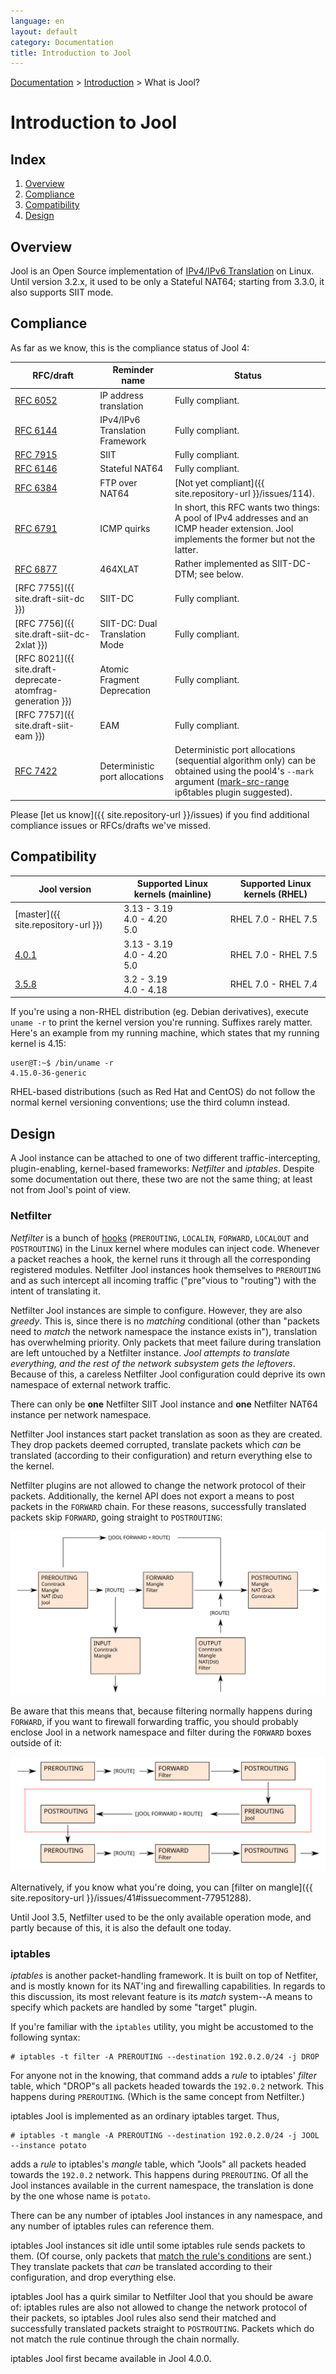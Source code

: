 ```yaml
---
language: en
layout: default
category: Documentation
title: Introduction to Jool
---
```


[Documentation](documentation.html) > [Introduction](documentation.html#introduction) > What is Jool?

# Introduction to Jool

## Index

1. [Overview](#overview)
2. [Compliance](#compliance)
3. [Compatibility](#compatibility)
4. [Design](#design)

## Overview

Jool is an Open Source implementation of [IPv4/IPv6 Translation](intro-xlat.html) on Linux. Until version 3.2.x, it used to be only a Stateful NAT64; starting from 3.3.0, it also supports SIIT mode.

## Compliance

As far as we know, this is the compliance status of Jool 4:

| RFC/draft | Reminder name | Status |
|-----------|---------|--------|
| [RFC 6052](https://tools.ietf.org/html/rfc6052) | IP address translation | Fully compliant. |
| [RFC 6144](https://tools.ietf.org/html/rfc6144) | IPv4/IPv6 Translation Framework | Fully compliant. |
| [RFC 7915](https://tools.ietf.org/html/rfc7915) | SIIT | Fully compliant. |
| [RFC 6146](https://tools.ietf.org/html/rfc6146) | Stateful NAT64 | Fully compliant. |
| [RFC 6384](http://tools.ietf.org/html/rfc6384) | FTP over NAT64 | [Not yet compliant]({{ site.repository-url }}/issues/114). |
| [RFC 6791](https://tools.ietf.org/html/rfc6791) | ICMP quirks | In short, this RFC wants two things: A pool of IPv4 addresses and an ICMP header extension. Jool implements the former but not the latter. |
| [RFC 6877](http://tools.ietf.org/html/rfc6877) | 464XLAT | Rather implemented as SIIT-DC-DTM; see below. |
| [RFC 7755]({{ site.draft-siit-dc }}) | SIIT-DC | Fully compliant. |
| [RFC 7756]({{ site.draft-siit-dc-2xlat }}) | SIIT-DC: Dual Translation Mode | Fully compliant. |
| [RFC 8021]({{ site.draft-deprecate-atomfrag-generation }}) | Atomic Fragment Deprecation | Fully compliant. |
| [RFC 7757]({{ site.draft-siit-eam }}) | EAM | Fully compliant. |
| [RFC 7422](https://tools.ietf.org/html/rfc7422) | Deterministic port allocations | Deterministic port allocations (sequential algorithm only) can be obtained using the pool4's `--mark` argument ([mark-src-range](https://github.com/NICMx/mark-src-range) ip6tables plugin suggested). |

Please [let us know]({{ site.repository-url }}/issues) if you find additional compliance issues or RFCs/drafts we've missed.

## Compatibility

| Jool version                        | Supported Linux kernels (mainline)   | Supported Linux kernels (RHEL) |
|-------------------------------------|--------------------------------------|--------------------------------|
| [master]({{ site.repository-url }}) | 3.13 - 3.19<br />4.0 - 4.20<br />5.0 | RHEL 7.0 - RHEL 7.5            |
| [4.0.1](download.html#40x)          | 3.13 - 3.19<br />4.0 - 4.20<br />5.0 | RHEL 7.0 - RHEL 7.5            |
| [3.5.8](download.html#35x)          | 3.2 - 3.19<br />4.0 - 4.18           | RHEL 7.0 - RHEL 7.4            |

If you're using a non-RHEL distribution (eg. Debian derivatives), execute `uname -r` to print the kernel version you're running. Suffixes rarely matter. Here's an example from my running machine, which states that my running kernel is 4.15:

	user@T:~$ /bin/uname -r
	4.15.0-36-generic

RHEL-based distributions (such as Red Hat and CentOS) do not follow the normal kernel versioning conventions; use the third column instead.

## Design

A Jool instance can be attached to one of two different traffic-intercepting, plugin-enabling, kernel-based frameworks: _Netfilter_ and _iptables_. Despite some documentation out there, these two are not the same thing; at least not from Jool's point of view.

### Netfilter

_Netfilter_ is a bunch of [hooks](http://www.netfilter.org/documentation/HOWTO/netfilter-hacking-HOWTO-3.html) (`PREROUTING`, `LOCALIN`, `FORWARD`, `LOCALOUT` and `POSTROUTING`) in the Linux kernel where modules can inject code. Whenever a packet reaches a hook, the kernel runs it through all the corresponding registered modules. Netfilter Jool instances hook themselves to `PREROUTING` and as such intercept all incoming traffic ("pre"vious to "routing") with the intent of translating it.

Netfilter Jool instances are simple to configure. However, they are also _greedy_. This is, since there is no _matching_ conditional (other than "packets need to _match_ the network namespace the instance exists in"), translation has overwhelming priority. Only packets that meet failure during translation are left untouched by a Netfilter instance. _Jool attempts to translate everything, and the rest of the network subsystem gets the leftovers_. Because of this, a careless Netfilter Jool configuration could deprive its own namespace of external network traffic.

There can only be **one** Netfilter SIIT Jool instance and **one** Netfilter NAT64 instance per network namespace.

Netfilter Jool instances start packet translation as soon as they are created. They drop packets deemed corrupted, translate packets which _can_ be translated (according to their configuration) and return everything else to the kernel.

Netfilter plugins are not allowed to change the network protocol of their packets. Additionally, the kernel API does not export a means to post packets in the `FORWARD` chain. For these reasons, successfully translated packets skip `FORWARD`, going straight to `POSTROUTING`:

![Fig.1 - Jool within Netfilter](../images/netfilter.svg)

Be aware that this means that, because filtering normally happens during `FORWARD`, if you want to firewall forwarding traffic, you should probably enclose Jool in a network namespace and filter during the `FORWARD` boxes outside of it:

![Fig.2 - Jool and Filtering](../images/netfilter-filter.svg)

Alternatively, if you know what you're doing, you can [filter on mangle]({{ site.repository-url }}/issues/41#issuecomment-77951288).

Until Jool 3.5, Netfilter used to be the only available operation mode, and partly because of this, it is also the default one today.

### iptables

_iptables_ is another packet-handling framework. It is built on top of Netfiter, and is mostly known for its NAT'ing and firewalling capabilities. In regards to this discussion, its most relevant feature is its _match_ system--A means to specify which packets are handled by some "target" plugin.

If you're familiar with the `iptables` utility, you might be accustomed to the following syntax:

	# iptables -t filter -A PREROUTING --destination 192.0.2.0/24 -j DROP

For anyone not in the knowing, that command adds a _rule_ to iptables' _filter_ table, which "DROP"s all packets headed towards the `192.0.2` network. This happens during `PREROUTING`. (Which is the same concept from Netfilter.)

iptables Jool is implemented as an ordinary iptables target. Thus,

	# iptables -t mangle -A PREROUTING --destination 192.0.2.0/24 -j JOOL --instance potato

adds a _rule_ to iptables's _mangle_ table, which "Jools" all packets headed towards the `192.0.2` network. This happens during `PREROUTING`. Of all the Jool instances available in the current namespace, the translation is done by the one whose name is `potato`.

There can be any number of iptables Jool instances in any namespace, and any number of iptables rules can reference them.

iptables Jool instances sit idle until some iptables rule sends packets to them. (Of course, only packets that [match the rule's conditions](https://www.netfilter.org/documentation/HOWTO/packet-filtering-HOWTO-7.html#ss7.3) are sent.) They translate packets that _can_ be translated according to their configuration, and drop everything else.

iptables Jool has a quirk similar to Netfilter Jool that you should be aware of: iptables rules are also not allowed to change the network protocol of their packets, so iptables Jool rules also send their matched and successfully translated packets straight to `POSTROUTING`. Packets which do not match the rule continue through the chain normally.

iptables Jool first became available in Jool 4.0.0.
